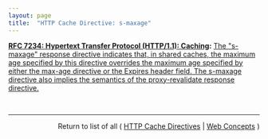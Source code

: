 ```yaml
---
layout: page
title:  "HTTP Cache Directive: s-maxage"
---
```


**[RFC 7234: Hypertext Transfer Protocol (HTTP/1.1): Caching](/specs/IETF/RFC/7234 "The Hypertext Transfer Protocol (HTTP) is an application-level protocol for distributed, collaborative, hypertext information systems. This document defines requirements on HTTP caches and the associated header fields that control cache behavior or indicate cacheable response messages."):** [The "s-maxage" response directive indicates that, in shared caches, the maximum age specified by this directive overrides the maximum age specified by either the max-age directive or the Expires header field. The s-maxage directive also implies the semantics of the proxy-revalidate response directive.](http://tools.ietf.org/html/rfc7234#section-5.2.2.9)

<br/>
<hr/>

<p style="text-align: right">Return to list of all ( <a href="../http-cache-directives">HTTP Cache Directives</a> | <a href="../">Web Concepts</a> )</p>
